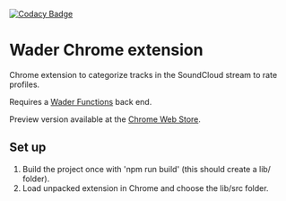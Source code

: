 [![Codacy Badge](https://api.codacy.com/project/badge/Grade/1112537a113842e1a9fed8f279505286)](https://app.codacy.com/manual/karrman.oskar/wader-chrome-extension?utm_source=github.com&utm_medium=referral&utm_content=05K4R/wader-chrome-extension&utm_campaign=Badge_Grade_Dashboard)
# Wader Chrome extension
Chrome extension to categorize tracks in the SoundCloud stream to rate profiles.

Requires a [Wader Functions](https://github.com/05K4R/wader-functions) back end.

Preview version available at the  [Chrome Web Store](https://chrome.google.com/webstore/detail/wader/gjjdinpmbhdnnhoegfdaamjcmjaekcok).

## Set up
1. Build the project once with 'npm run build' (this should create a lib/ folder).
2. Load unpacked extension in Chrome and choose the lib/src folder.